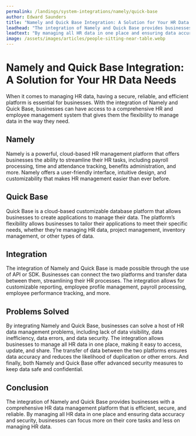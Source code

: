 ```yaml
---
permalink: /landings/system-integrations/namely/quick-base
author: Edward Saunders
title: "Namely and Quick Base Integration: A Solution for Your HR Data Needs"
leadhead: "The integration of Namely and Quick Base provides businesses with a comprehensive HR data management platform that is efficient, secure, and reliable"
leadtext: "By managing all HR data in one place and ensuring data accuracy and security, businesses can focus more on their core tasks and less on managing HR data."
image: /assets/images/articles/people-sitting-near-table.webp
---
```

<div class="arttext">	<h1>Namely and Quick Base Integration: A Solution for Your HR Data Needs</h1>
	<p>When it comes to managing HR data, having a secure, reliable, and efficient platform is essential for businesses. With the integration of Namely and Quick Base, businesses can have access to a comprehensive HR and employee management system that gives them the flexibility to manage data in the way they need.</p>
	<h2>Namely</h2>
	<p>Namely is a powerful, cloud-based HR management platform that offers businesses the ability to streamline their HR tasks, including payroll processing, time and attendance tracking, benefits administration, and more. Namely offers a user-friendly interface, intuitive design, and customizability that makes HR management easier than ever before.</p>
	<h2>Quick Base</h2>
	<p>Quick Base is a cloud-based customizable database platform that allows businesses to create applications to manage their data. The platform’s flexibility allows businesses to tailor their applications to meet their specific needs, whether they’re managing HR data, project management, inventory management, or other types of data.</p>
	<h2>Integration</h2>
	<p>The integration of Namely and Quick Base is made possible through the use of API or SDK. Businesses can connect the two platforms and transfer data between them, streamlining their HR processes. The integration allows for customizable reporting, employee profile management, payroll processing, employee performance tracking, and more.</p>
	<h2>Problems Solved</h2>
	<p>By integrating Namely and Quick Base, businesses can solve a host of HR data management problems, including lack of data visibility, data inefficiency, data errors, and data security. The integration allows businesses to manage all HR data in one place, making it easy to access, update, and share. The transfer of data between the two platforms ensures data accuracy and reduces the likelihood of duplication or other errors. And finally, both Namely and Quick Base offer advanced security measures to keep data safe and confidential.</p>
	<h2>Conclusion</h2>
	<p>The integration of Namely and Quick Base provides businesses with a comprehensive HR data management platform that is efficient, secure, and reliable. By managing all HR data in one place and ensuring data accuracy and security, businesses can focus more on their core tasks and less on managing HR data.</p>
</div>